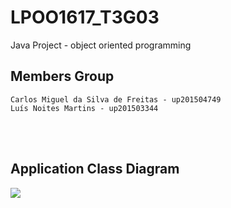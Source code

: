 # LPOO1617_T3G03

Java Project - object oriented programming



## Members Group

    Carlos Miguel da Silva de Freitas - up201504749
    Luís Noites Martins - up201503344
    
<br><br>
## Application Class Diagram

<img src= https://github.com/luisnmartins/LPOO1617_T3G03/tree/final-project-delivery/Resources/PocketSaveUML.png> <br>
